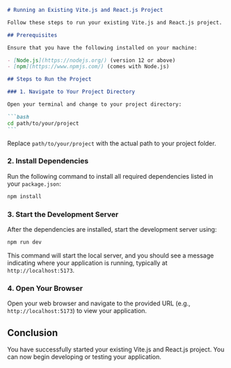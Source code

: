 ````markdown
# Running an Existing Vite.js and React.js Project

Follow these steps to run your existing Vite.js and React.js project.

## Prerequisites

Ensure that you have the following installed on your machine:

- [Node.js](https://nodejs.org/) (version 12 or above)
- [npm](https://www.npmjs.com/) (comes with Node.js)

## Steps to Run the Project

### 1. Navigate to Your Project Directory

Open your terminal and change to your project directory:

```bash
cd path/to/your/project
```
````

Replace `path/to/your/project` with the actual path to your project folder.

### 2. Install Dependencies

Run the following command to install all required dependencies listed in your
`package.json`:

```bash
npm install
```

### 3. Start the Development Server

After the dependencies are installed, start the development server using:

```bash
npm run dev
```

This command will start the local server, and you should see a message
indicating where your application is running, typically at
`http://localhost:5173`.

### 4. Open Your Browser

Open your web browser and navigate to the provided URL (e.g.,
`http://localhost:5173`) to view your application.

## Conclusion

You have successfully started your existing Vite.js and React.js project. You
can now begin developing or testing your application.

```

```
